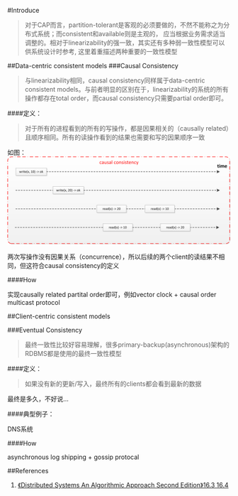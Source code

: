 #Introduce
>对于CAP而言，partition-tolerant是客观的必须要做的，不然不能称之为分布式系统；而consistent和available则是主观的，
>应当根据业务需求适当调整的。相对于linearizability的强一致，其实还有多种弱一致性模型可以供系统设计时参考, 这里着重描述两种重要的一致性模型

##Data-centric consistent models
###Causal Consistency
> 与linearizability相同，causal consistency同样属于data-centric consistent models。与前者明显的区别在于，linearizability的系统的所有操作都存在total order，而causal consistency只需要partial order即可。

####定义：
> 对于所有的进程看到的所有的写操作，都是因果相关的（causally related）且顺序相同。所有的读操作看到的结果也需要和写的因果顺序一致

如图：
![Alt text](https://github.com/1Feng/learn-distributed-systems/blob/master/theory/consistency/weak-consistency/images/causal-consistency.png)

两次写操作没有因果关系（concurrence），所以后续的两个client的读结果不相同，但这符合causal consistency的定义

####How

实现causally related partital order即可，例如vector clock + causal order multicast protocol

##Client-centric consistent models

###Eventual Consistency

> 最终一致性比较好容易理解，很多primary-backup(asynchronous)架构的RDBMS都是使用的最终一致性模型

####定义：
> 如果没有新的更新/写入，最终所有的clients都会看到最新的数据

最终是多久，不好说...

####典型例子：

DNS系统

####How

 asynchronous log shipping + gossip protocal

##References
1. [《Distributed Systems An Algorithmic Approach Second Edition》16.3 16.4](https://www.amazon.com/Distributed-Systems-Algorithmic-Approach-Information/dp/1466552972)
